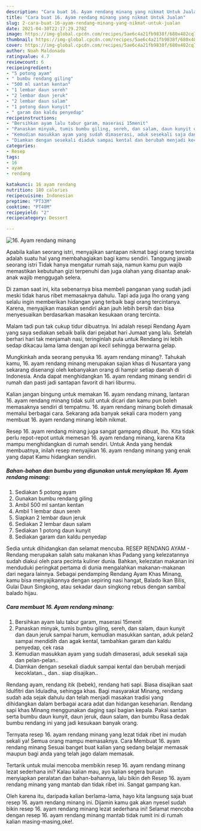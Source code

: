 ```yaml
---
description: "Cara buat 16. Ayam rendang minang yang nikmat Untuk Jualan"
title: "Cara buat 16. Ayam rendang minang yang nikmat Untuk Jualan"
slug: 2-cara-buat-16-ayam-rendang-minang-yang-nikmat-untuk-jualan
date: 2021-04-30T22:17:29.278Z
image: https://img-global.cpcdn.com/recipes/5ae6c4a21fb9838f/680x482cq70/16-ayam-rendang-minang-foto-resep-utama.jpg
thumbnail: https://img-global.cpcdn.com/recipes/5ae6c4a21fb9838f/680x482cq70/16-ayam-rendang-minang-foto-resep-utama.jpg
cover: https://img-global.cpcdn.com/recipes/5ae6c4a21fb9838f/680x482cq70/16-ayam-rendang-minang-foto-resep-utama.jpg
author: Noah Maldonado
ratingvalue: 4.7
reviewcount: 6
recipeingredient:
- "5 potong ayam"
- " bumbu rendang giling"
- "500 ml santan kentan"
- "1 lembar daun sereh"
- "2 lembar daun jeruk"
- "2 lembar daun salam"
- "1 potong daun kunyit"
- " garam dan kaldu penyedap"
recipeinstructions:
- "Bersihkan ayam lalu tabur garam, maserasi 15menit"
- "Panaskan minyak, tumis bumbu giling, sereh, dan salam, daun kunyit dan daun jeruk sampai harum, kemudian masukkan santan, aduk pelan2 sampai mendidih dan agak kental, tambahkan garam dan kaldu penyedap, cek rasa"
- "Kemudian masukkan ayam yang sudah dimaserasi, aduk sesekali saja dan pelan-pelan.."
- "Diamkan dengan sesekali diaduk sampai kental dan berubah menjadi kecoklatan.., dan.. siap disajikan.."
categories:
- Resep
tags:
- 16
- ayam
- rendang

katakunci: 16 ayam rendang 
nutrition: 180 calories
recipecuisine: Indonesian
preptime: "PT33M"
cooktime: "PT40M"
recipeyield: "2"
recipecategory: Dessert

---
```



![16. Ayam rendang minang](https://img-global.cpcdn.com/recipes/5ae6c4a21fb9838f/680x482cq70/16-ayam-rendang-minang-foto-resep-utama.jpg)

Apabila kalian seorang istri, menyajikan santapan nikmat bagi orang tercinta adalah suatu hal yang membahagiakan bagi kamu sendiri. Tanggung jawab seorang istri Tidak hanya mengatur rumah saja, namun kamu pun wajib memastikan kebutuhan gizi terpenuhi dan juga olahan yang disantap anak-anak wajib menggugah selera.

Di zaman  saat ini, kita sebenarnya bisa membeli panganan yang sudah jadi meski tidak harus ribet memasaknya dahulu. Tapi ada juga lho orang yang selalu ingin memberikan hidangan yang terbaik bagi orang tercintanya. Karena, menyajikan masakan sendiri akan jauh lebih bersih dan bisa menyesuaikan berdasarkan masakan kesukaan orang tercinta. 

Malam tadi pun tak cukup tidur dibuatnya. Ini adalah resepi Rendang Ayam yang saya sediakan sebaik balik dari pejabat hari Jumaat yang lalu. Setelah berhari hari tak menjamah nasi, teringinlah pula untuk Rendang ini lebih sedap dikacau lama lama dengan api kecil sehingga berwarna gelap.

Mungkinkah anda seorang penyuka 16. ayam rendang minang?. Tahukah kamu, 16. ayam rendang minang merupakan sajian khas di Nusantara yang sekarang disenangi oleh kebanyakan orang di hampir setiap daerah di Indonesia. Anda dapat menghidangkan 16. ayam rendang minang sendiri di rumah dan pasti jadi santapan favorit di hari liburmu.

Kalian jangan bingung untuk memakan 16. ayam rendang minang, lantaran 16. ayam rendang minang tidak sulit untuk dicari dan kamu pun boleh memasaknya sendiri di tempatmu. 16. ayam rendang minang boleh dimasak memalui berbagai cara. Sekarang ada banyak sekali cara modern yang membuat 16. ayam rendang minang lebih nikmat.

Resep 16. ayam rendang minang juga sangat gampang dibuat, lho. Kita tidak perlu repot-repot untuk memesan 16. ayam rendang minang, karena Kita mampu menghidangkan di rumah sendiri. Untuk Anda yang hendak membuatnya, inilah resep menyajikan 16. ayam rendang minang yang enak yang dapat Kamu hidangkan sendiri.

<!--inarticleads1-->

##### Bahan-bahan dan bumbu yang digunakan untuk menyiapkan 16. Ayam rendang minang:

1. Sediakan 5 potong ayam
1. Gunakan  bumbu rendang giling
1. Ambil 500 ml santan kentan
1. Ambil 1 lembar daun sereh
1. Siapkan 2 lembar daun jeruk
1. Sediakan 2 lembar daun salam
1. Sediakan 1 potong daun kunyit
1. Sediakan  garam dan kaldu penyedap


Sedia untuk dihidangkan dan selamat mencuba. RESEP RENDANG AYAM - Rendang merupakan salah satu makanan khas Padang yang kelezatannya sudah diakui oleh para pecinta kuliner dunia. Bahkan, kelezatan makanan ini menduduki peringkat pertama di dunia mengalahkan makanan-makanan dari negara lainnya. Sebagai pendamping Rendang Ayam Khas Minang, kamu bisa menyajikannya dengan sepiring nasi hangat, Balado Ikan Bilis, Gulai Daun Singkong, atau sekadar daun singkong rebus dengan sambal balado hijau. 

<!--inarticleads2-->

##### Cara membuat 16. Ayam rendang minang:

1. Bersihkan ayam lalu tabur garam, maserasi 15menit
1. Panaskan minyak, tumis bumbu giling, sereh, dan salam, daun kunyit dan daun jeruk sampai harum, kemudian masukkan santan, aduk pelan2 sampai mendidih dan agak kental, tambahkan garam dan kaldu penyedap, cek rasa
1. Kemudian masukkan ayam yang sudah dimaserasi, aduk sesekali saja dan pelan-pelan..
1. Diamkan dengan sesekali diaduk sampai kental dan berubah menjadi kecoklatan.., dan.. siap disajikan..


Rendang ayam, rendang itik (bebek), rendang hati sapi. Biasa disajikan saat Idulfitri dan Iduladha, sehingga khas. Bagi masyarakat Minang, rendang sudah ada sejak dahulu dan telah menjadi masakan tradisi yang dihidangkan dalam berbagai acara adat dan hidangan keseharian. Rendang sapi khas Minang menggunakan daging sapi bagian kepala. Pakai santan serta bumbu daun kunyit, daun jeruk, daun salam, dan bumbu Rasa dedak bumbu rendang ini yang jadi kesukaan banyak orang. 

Ternyata resep 16. ayam rendang minang yang lezat tidak ribet ini mudah sekali ya! Semua orang mampu memasaknya. Cara Membuat 16. ayam rendang minang Sesuai banget buat kalian yang sedang belajar memasak maupun bagi anda yang telah jago dalam memasak.

Tertarik untuk mulai mencoba membikin resep 16. ayam rendang minang lezat sederhana ini? Kalau kalian mau, ayo kalian segera buruan menyiapkan peralatan dan bahan-bahannya, lalu bikin deh Resep 16. ayam rendang minang yang mantab dan tidak ribet ini. Sangat gampang kan. 

Oleh karena itu, daripada kalian berlama-lama, hayo kita langsung saja buat resep 16. ayam rendang minang ini. Dijamin kamu gak akan nyesel sudah bikin resep 16. ayam rendang minang lezat sederhana ini! Selamat mencoba dengan resep 16. ayam rendang minang mantab tidak rumit ini di rumah kalian masing-masing,oke!.

